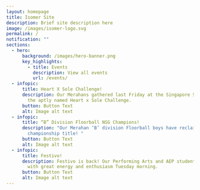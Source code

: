 ```yaml
---
layout: homepage
title: Isomer Site
description: Brief site description here
image: /images/isomer-logo.svg
permalink: /
notification: ""
sections:
  - hero:
      background: /images/hero-banner.png
      key_highlights:
        - title: Events
          description: View all events
          url: /events/
  - infopic:
      title: Heart X Sole Challenge!
      description: Our Merahans gathered last Friday at the Singapore Sports Hub for
        the aptly named Heart x Sole Challenge.
      button: Button Text
      alt: Image alt text
  - infopic:
      title: “B” Division Floorball NSG Champions!
      description: "Our Merahan ‘B’ division Floorball boys have reclaimed the
        championship title! "
      button: Button Text
      alt: Image alt text
  - infopic:
      title: Festivo!
      description: Festivo is back! Our Performing Arts and AEP students performed
        with great energy and enthusiasm Tuesday morning.
      button: Button Text
      alt: Image alt text
---
```

